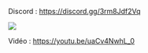 Discord : https://discord.gg/3rm8Jdf2Vq

<img src="https://i.imgur.com/QhWunFc.png">

Vidéo : https://youtu.be/uaCv4NwhL_0
